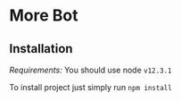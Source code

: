# More Bot

## Installation
*Requirements:* You should use node `v12.3.1`

To install project just simply run `npm install`

